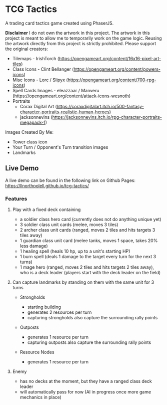 # TCG Tactics
A trading card tactics game created using PhaserJS. 

**Disclaimer**
I do not own the artwork in this project. The artwork in this project is meant to allow me to temporarily work on the game logic. Reusing the artwork directly from this project is strictly prohibited. Please support the original creators:

- Tilemaps - IrishTorch (https://opengameart.org/content/16x16-pixel-art-tiles)
- Class Icons - Clint Bellanger (https://opengameart.org/content/powers-icons) 
- Misc Icons - Lorc / Slipyx (https://opengameart.org/content/700-rpg-icons)
- Spell Cards Images - eleazzaar / Manveru (https://opengameart.org/content/attack-icons-wesnoth)
- Portraits 
    - Corax Digital Art (https://coraxdigitalart.itch.io/500-fantasy-character-portraits-realistic-human-heroes)
    - jacksonnevins (https://jacksonnevins.itch.io/rpg-character-portraits-megapack-1)



Images Created By Me:
- Tower class icon 
- Your Turn / Opponent's Turn transition images 
- Landmarks



## Live Demo
A live demo can be found in the following link on Github Pages:
https://llnorthpolell.github.io/tcg-tactics/ 

### Features
1. Play with a fixed deck containing
    - a soldier class hero card (currently does not do anything unique yet)
    - 3 soldier class unit cards (melee, moves 3 tiles)
    - 2 archer class unit cards (ranged, moves 2 tiles and hits targets 3 tiles away)
    - 1 guardian class unit card (melee tanks, moves 1 space, takes 20% less damage)
    - 1 healing spell (heals 10 hp, up to a unit's starting HP)
    - 1 burn spell (deals 1 damage to the target every turn for the next 3 turns)
    - 1 mage hero (ranged, moves 2 tiles and hits targets 2 tiles away), who is a deck leader (players start with the deck leader on the field)

2. Can capture landmarks by standing on them with the same unit for 3 turns
    - Strongholds 
        - starting building
        - generates 2 resources per turn
        - capturing strongholds also capture the surrounding rally points

    - Outposts
        - generates 1 resource per turn
        - capturing outposts also capture the surrounding rally points

    - Resource Nodes
        - generates 1 resource per turn
    

3. Enemy 
    - has no decks at the moment, but they have a ranged class deck leader
    - will automatically pass for now (AI in progress once more game mechanics in place)

